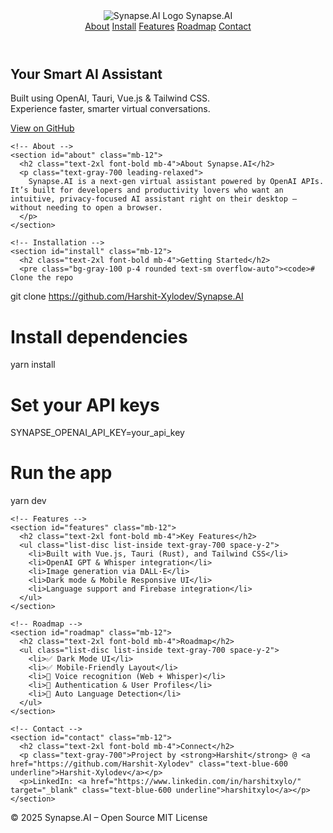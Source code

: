 <!DOCTYPE html>
<html lang="en">
<head>
  <meta charset="UTF-8" />
  <meta name="viewport" content="width=device-width, initial-scale=1.0"/>
  <title>Synapse.AI – Smart AI Assistant</title>
  <link href="https://cdn.jsdelivr.net/npm/tailwindcss@3.4.1/dist/tailwind.min.css" rel="stylesheet">
</head>
<body class="bg-gray-50 text-gray-800 font-sans">

  <header class="bg-white shadow sticky top-0 z-50">
    <div class="container mx-auto flex items-center justify-between px-4 py-3">
      <div class="flex items-center space-x-2">
        <img src="https://i.imgur.com/bErDYZx.png" alt="Synapse.AI Logo" class="w-10 h-10">
        <span class="text-xl font-bold text-blue-600">Synapse.AI</span>
      </div>
      <nav class="space-x-4 text-sm">
        <a href="#about" class="text-blue-600 hover:underline">About</a>
        <a href="#install" class="hover:text-blue-600">Install</a>
        <a href="#features" class="hover:text-blue-600">Features</a>
        <a href="#roadmap" class="hover:text-blue-600">Roadmap</a>
        <a href="#contact" class="hover:text-blue-600">Contact</a>
      </nav>
    </div>
  </header>

  <main class="container mx-auto px-4 py-10">
    <!-- Hero -->
    <section class="text-center mb-12">
      <h1 class="text-4xl font-extrabold mb-4 text-gray-900">Your Smart AI Assistant</h1>
      <p class="text-lg text-gray-700 mb-6">Built using OpenAI, Tauri, Vue.js & Tailwind CSS. <br> Experience faster, smarter virtual conversations.</p>
      <a href="https://github.com/Harshit-Xylodev/Synapse.AI" class="px-6 py-3 bg-blue-600 text-white rounded hover:bg-blue-700 transition">View on GitHub</a>
    </section>

    <!-- About -->
    <section id="about" class="mb-12">
      <h2 class="text-2xl font-bold mb-4">About Synapse.AI</h2>
      <p class="text-gray-700 leading-relaxed">
        Synapse.AI is a next-gen virtual assistant powered by OpenAI APIs. It’s built for developers and productivity lovers who want an intuitive, privacy-focused AI assistant right on their desktop — without needing to open a browser.
      </p>
    </section>

    <!-- Installation -->
    <section id="install" class="mb-12">
      <h2 class="text-2xl font-bold mb-4">Getting Started</h2>
      <pre class="bg-gray-100 p-4 rounded text-sm overflow-auto"><code># Clone the repo
git clone https://github.com/Harshit-Xylodev/Synapse.AI

# Install dependencies
yarn install

# Set your API keys
SYNAPSE_OPENAI_API_KEY=your_api_key

# Run the app
yarn dev</code></pre>
    </section>

    <!-- Features -->
    <section id="features" class="mb-12">
      <h2 class="text-2xl font-bold mb-4">Key Features</h2>
      <ul class="list-disc list-inside text-gray-700 space-y-2">
        <li>Built with Vue.js, Tauri (Rust), and Tailwind CSS</li>
        <li>OpenAI GPT & Whisper integration</li>
        <li>Image generation via DALL·E</li>
        <li>Dark mode & Mobile Responsive UI</li>
        <li>Language support and Firebase integration</li>
      </ul>
    </section>

    <!-- Roadmap -->
    <section id="roadmap" class="mb-12">
      <h2 class="text-2xl font-bold mb-4">Roadmap</h2>
      <ul class="list-disc list-inside text-gray-700 space-y-2">
        <li>✅ Dark Mode UI</li>
        <li>✅ Mobile-Friendly Layout</li>
        <li>🔄 Voice recognition (Web + Whisper)</li>
        <li>🔄 Authentication & User Profiles</li>
        <li>🔄 Auto Language Detection</li>
      </ul>
    </section>

    <!-- Contact -->
    <section id="contact" class="mb-12">
      <h2 class="text-2xl font-bold mb-4">Connect</h2>
      <p class="text-gray-700">Project by <strong>Harshit</strong> @ <a href="https://github.com/Harshit-Xylodev" class="text-blue-600 underline">Harshit-Xylodev</a></p>
      <p>LinkedIn: <a href="https://www.linkedin.com/in/harshitxylo/" target="_blank" class="text-blue-600 underline">harshitxylo</a></p>
    </section>

  </main>

  <footer class="text-center text-sm text-gray-500 border-t py-4">
    © 2025 Synapse.AI – Open Source MIT License
  </footer>

</body>
</html>
